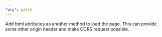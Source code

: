 ```yaml
---
"wry": patch
---
```


Add html attributes as another method to load the page. This can provide some other origin header and make CORS request
possible.
